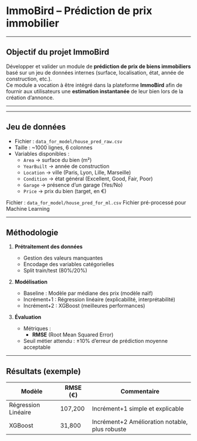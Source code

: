 # ImmoBird – Prédiction de prix immobilier

---

## Objectif du projet ImmoBird
Développer et valider un module de **prédiction de prix de biens immobiliers** basé sur un jeu de données internes (surface, localisation, état, année de construction, etc.).  
Ce module a vocation à être intégré dans la plateforme **ImmoBird** afin de fournir aux utilisateurs une **estimation instantanée** de leur bien lors de la création d’annonce.

---


---

## Jeu de données

- Fichier : `data_for_model/house_pred_raw.csv`  
- Taille : ~1000 lignes, 6 colonnes  
- Variables disponibles :  
  - `Area` → surface du bien (m²)  
  - `YearBuilt` → année de construction  
  - `Location` → ville (Paris, Lyon, Lille, Marseille)  
  - `Condition` → état général (Excellent, Good, Fair, Poor)  
  - `Garage` → présence d’un garage (Yes/No)  
  - `Price` → prix du bien (target, en €)
 
Fichier : `data_for_model/house_pred_for_ml.csv`
Fichier pré-processé pour Machine Learning

---

## Méthodologie

1. **Prétraitement des données**
   - Gestion des valeurs manquantes
   - Encodage des variables catégorielles
   - Split train/test (80%/20%)  

2. **Modélisation**
   - Baseline : Modèle par médiane des prix (modèle naïf)
   - Incrément+1 : Régression linéaire (explicabilité, interprétabilité)
   - Incrément+2 : XGBoost (meilleures performances)

3. **Évaluation**
   - Métriques :  
     - **RMSE** (Root Mean Squared Error)  
   - Seuil métier attendu : ±10% d’erreur de prédiction moyenne acceptable

---

## Résultats (exemple)

| Modèle              | RMSE (€) | Commentaire                       |
|----------------------|----------|-----------------------------------|
| Régression Linéaire | 107,200  | Incrément+1 simple et explicable     |
| XGBoost             | 31,800   | Incrément+2 Amélioration notable, plus robuste|

